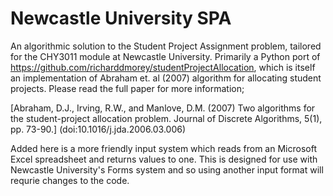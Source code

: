 #  Newcastle University SPA 
An algorithmic solution to the Student Project Assignment problem, tailored for the CHY3011 module at Newcastle University. Primarily a Python port of https://github.com/richarddmorey/studentProjectAllocation, which is itself an implementation of Abraham et. al (2007) algorithm for allocating student projects. Please read the full paper for more information; 

[Abraham, D.J., Irving, R.W., and Manlove, D.M. (2007) Two algorithms for the student-project allocation problem. Journal of Discrete Algorithms, 5(1), pp. 73-90.] (doi:10.1016/j.jda.2006.03.006)

Added here is a more friendly input system which reads from an Microsoft Excel spreadsheet and returns values to one. This is designed for use with Newcastle University's Forms system and so using another input format will requrie changes to the code. 
